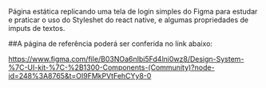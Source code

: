 

Página estática replicando uma tela de login simples do Figma para estudar e praticar o uso do Styleshet do react native, e algumas propriedades de imputs de textos.


##A página de referência poderá ser conferida no link abaixo:

https://www.figma.com/file/B03NOa6nIbi5Fd4lni0wz8/Design-System-%7C-UI-kit-%7C-%2B1300-Components-(Community)?node-id=248%3A8765&t=OI9FMkPVtFehCYy8-0
